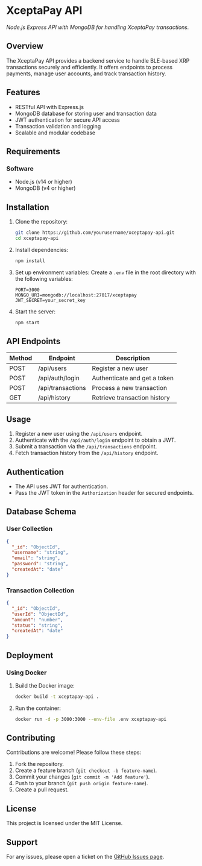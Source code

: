 # XceptaPay API

_Node.js Express API with MongoDB for handling XceptaPay transactions._

## Overview

The XceptaPay API provides a backend service to handle BLE-based XRP transactions securely and efficiently. It offers endpoints to process payments, manage user accounts, and track transaction history.

## Features

- RESTful API with Express.js
- MongoDB database for storing user and transaction data
- JWT authentication for secure API access
- Transaction validation and logging
- Scalable and modular codebase

## Requirements

### Software

- Node.js (v14 or higher)
- MongoDB (v4 or higher)

## Installation

1. Clone the repository:
   ```sh
   git clone https://github.com/yourusername/xceptapay-api.git
   cd xceptapay-api
   ```
2. Install dependencies:
   ```sh
   npm install
   ```
3. Set up environment variables:
   Create a `.env` file in the root directory with the following variables:
   ```env
   PORT=3000
   MONGO_URI=mongodb://localhost:27017/xceptapay
   JWT_SECRET=your_secret_key
   ```
4. Start the server:
   ```sh
   npm start
   ```

## API Endpoints

| Method | Endpoint         | Description                  |
|--------|-----------------|------------------------------|
| POST   | /api/users       | Register a new user          |
| POST   | /api/auth/login  | Authenticate and get a token |
| POST   | /api/transactions| Process a new transaction    |
| GET    | /api/history     | Retrieve transaction history |

## Usage

1. Register a new user using the `/api/users` endpoint.
2. Authenticate with the `/api/auth/login` endpoint to obtain a JWT.
3. Submit a transaction via the `/api/transactions` endpoint.
4. Fetch transaction history from the `/api/history` endpoint.

## Authentication

- The API uses JWT for authentication.
- Pass the JWT token in the `Authorization` header for secured endpoints.

## Database Schema

### User Collection
```json
{
  "_id": "ObjectId",
  "username": "string",
  "email": "string",
  "password": "string",
  "createdAt": "date"
}
```

### Transaction Collection
```json
{
  "_id": "ObjectId",
  "userId": "ObjectId",
  "amount": "number",
  "status": "string",
  "createdAt": "date"
}
```

## Deployment

### Using Docker

1. Build the Docker image:
   ```sh
   docker build -t xceptapay-api .
   ```
2. Run the container:
   ```sh
   docker run -d -p 3000:3000 --env-file .env xceptapay-api
   ```

## Contributing

Contributions are welcome! Please follow these steps:

1. Fork the repository.
2. Create a feature branch (`git checkout -b feature-name`).
3. Commit your changes (`git commit -m 'Add feature'`).
4. Push to your branch (`git push origin feature-name`).
5. Create a pull request.

## License

This project is licensed under the MIT License.

## Support

For any issues, please open a ticket on the [GitHub Issues page](https://github.com/yourusername/xceptapay-api/issues).

